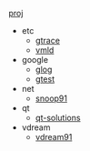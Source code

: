 [proj](https://github.com/snoopspy/proj.git)
  * etc
    * [gtrace](http://github.com/snoopspy/gtrace.git)
    * [vmld](http://github.com/snoopspy/vmld.git)
  * google
    * [glog](https://github.com/snoopspy/glog.git)
    * [gtest](https://github.com/snoopspy/gtest.git)
  * net
    * [snoop91](https://github.com/snoopspy/snoop91.git)
  * qt
    * [qt-solutions](https://gitorious.org/qt-solutions/qt-solutions.git)
  * vdream
    * [vdream91](https://github.com/snoopspy/vdream91.git)
